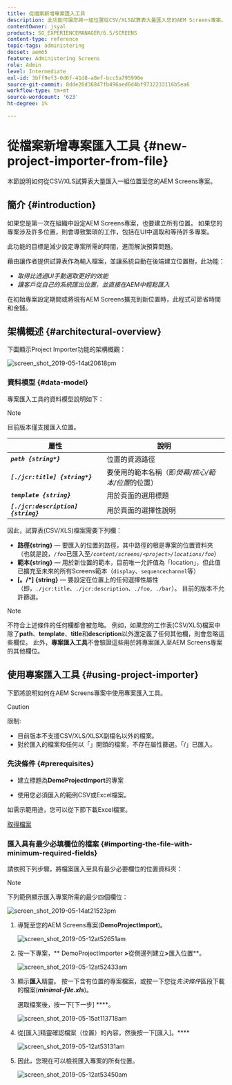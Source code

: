 ```yaml
---
title: 從檔案新增專案匯入工具
description: 此功能可讓您將一組位置從CSV/XLS試算表大量匯入您的AEM Screens專案。
contentOwner: jsyal
products: SG_EXPERIENCEMANAGER/6.5/SCREENS
content-type: reference
topic-tags: administering
docset: aem65
feature: Administering Screens
role: Admin
level: Intermediate
exl-id: 3bff9ef3-0d6f-41d8-a8ef-bcc5a795990e
source-git-commit: 8dde26d36847fb496aed6d4bf9732233116b5ea6
workflow-type: tm+mt
source-wordcount: '623'
ht-degree: 1%

---
```


# 從檔案新增專案匯入工具 {#new-project-importer-from-file}

本節說明如何從CSV/XLS試算表大量匯入一組位置至您的AEM Screens專案。

## 簡介 {#introduction}

如果您是第一次在組織中設定AEM Screens專案，也要建立所有位置。 如果您的專案涉及許多位置，則會導致繁瑣的工作，包括在UI中選取和等待許多專案。

此功能的目標是減少設定專案所需的時間，進而解決預算問題。

藉由讓作者提供試算表作為輸入檔案，並讓系統自動在後端建立位置樹，此功能：

* *取得比透過UI手動選取更好的效能*
* *讓客戶從自己的系統匯出位置，並直接在AEM中輕鬆匯入*

在初始專案設定期間或將現有AEM Screens擴充到新位置時，此程式可節省時間和金錢。

## 架構概述 {#architectural-overview}

下圖顯示Project Importer功能的架構概觀：

![screen_shot_2019-05-14at20618pm](assets/screen_shot_2019-05-14at20618pm.png)

### 資料模型 {#data-model}

專案匯入工具的資料模型說明如下：

>[!NOTE]
>
>目前版本僅支援匯入位置。

| **屬性** | **說明** |
|---|---|
| ***`path {string*}`*** | 位置的資源路徑 |
| ***`[./jcr:title] {string*}`*** | 要使用的範本名稱（即&#x200B;*熒幕/核心/範本/位置*&#x200B;的位置） |
| ***`template {string}`*** | 用於頁面的選用標題 |
| ***`[./jcr:description] {string}`*** | 用於頁面的選擇性說明 |

因此，試算表(CSV/XLS)檔案需要下列欄：

* **路徑{string}** — 要匯入的位置的路徑，其中路徑的根是專案的位置資料夾（也就是說，*`/foo`*&#x200B;已匯入至&#x200B;*`/content/screens/<project>/locations/foo`*）
* **範本{string}** — 用於新位置的範本，目前唯一允許值為「location」，但此值已擴充至未來的所有Screens範本（`display`、`sequencechannel`等）
* **[。/*] {string}** — 要設定在位置上的任何選擇性屬性（即，`./jcr:title`、`./jcr:description`、`./foo, ./bar`）。 目前的版本不允許篩選。

>[!NOTE]
>
>不符合上述條件的任何欄都會被忽略。 例如，如果您的工作表(CSV/XLS)檔案中除了&#x200B;**path**、**template**、**title**&#x200B;和&#x200B;**description**&#x200B;以外還定義了任何其他欄，則會忽略這些欄位。 此外，**專案匯入工具**&#x200B;不會驗證這些用於將專案匯入至AEM Screens專案的其他欄位。

## 使用專案匯入工具 {#using-project-importer}

下節將說明如何在AEM Screens專案中使用專案匯入工具。

>[!CAUTION]
>
>限制:
>
>* 目前版本不支援CSV/XLS/XLSX副檔名以外的檔案。
>* 對於匯入的檔案和任何以「」開頭的檔案，不存在屬性篩選。「/」已匯入。
>

### 先決條件 {#prerequisites}

* 建立標題為&#x200B;**DemoProjectImport**&#x200B;的專案

* 使用您必須匯入的範例CSV或Excel檔案。

如需示範用途，您可以從下節下載Excel檔案。

[取得檔案](assets/minimal-file.xls)

### 匯入具有最少必填欄位的檔案 {#importing-the-file-with-minimum-required-fields}

請依照下列步驟，將檔案匯入至具有最少必要欄位的位置資料夾：

>[!NOTE]
>
>下列範例顯示匯入專案所需的最少四個欄位：

![screen_shot_2019-05-14at21523pm](assets/screen_shot_2019-05-14at21523pm.png)

1. 導覽至您的AEM Screens專案(**DemoProjectImport**)。

   ![screen_shot_2019-05-12at52651am](assets/screen_shot_2019-05-12at52651am.png)

1. 按一下專案，** DemoProjectImporter **>**&#x200B;從側邊列建立&#x200B;**>**&#x200B;匯入位置**。

   ![screen_shot_2019-05-12at52433am](assets/screen_shot_2019-05-12at52433am.png)

1. 顯示&#x200B;**匯入**&#x200B;精靈。 按一下含有位置的專案檔案，或按一下您從&#x200B;*先決條件*&#x200B;區段下載的檔案(***minimal-file.xls***)。

   選取檔案後，按一下[下一步] ****。

   ![screen_shot_2019-05-15at113718am](assets/screen_shot_2019-05-15at113718am.png)

1. 從[匯入]精靈確認檔案（位置）的內容，然後按一下[匯入]。****

   ![screen_shot_2019-05-12at53131am](assets/screen_shot_2019-05-12at53131am.png)

1. 因此，您現在可以檢視匯入專案的所有位置。

   ![screen_shot_2019-05-12at53450am](assets/screen_shot_2019-05-12at53450am.png)
